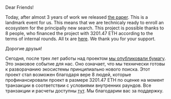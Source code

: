 Dear Friends!

Today, after almost 3 years of work we released [the paper](https://github.com/cybercongress/cyber/releases/tag/1.0.0). This is a landmark event for us. This means that we are technicaly ready to enroll an ecosystem for the principally new search. This project is possible thanks to 8 people, who financed the project with 3201.47 ETH according to the terms of internal rounds. All tx are [here](https://docs.google.com/spreadsheets/d/e/2PACX-1vT5ZV2D5PvS9bouAm-Zws0oM6caYoE8mAV0rXngofnWWMT5xArJmedMOkgWYbJ8jGvUYpcUPn-JS95Q/pubhtml?gid=1128100254&single=true). We thank you for your support.

Дорогие друзья!

Сегодня, после трех лет работы над проектом [мы опубликовали бумагу](https://github.com/cybercongress/cyber/releases/tag/1.0.0). Это знаковое событие для нас. Оно означает, что мы технически готовы к разворачанию экосистемы принципиально нового поиска. Этот проект стал возможен благодаря вере 8 людей, которые профинансировали проект в размере 3201.47 ETH по оценке на момент транзакции в соответствии с условиями внутренних раундов. Все транзакции и расчеты доступны [тут](https://docs.google.com/spreadsheets/d/e/2PACX-1vT5ZV2D5PvS9bouAm-Zws0oM6caYoE8mAV0rXngofnWWMT5xArJmedMOkgWYbJ8jGvUYpcUPn-JS95Q/pubhtml?gid=1128100254&single=true). Мы благодарим вас за поддержку.

